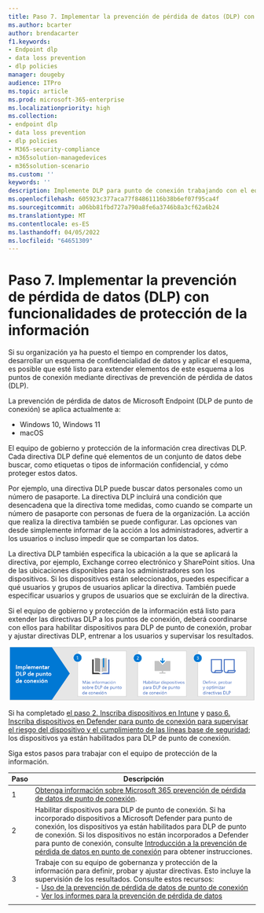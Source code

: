 ```yaml
---
title: Paso 7. Implementar la prevención de pérdida de datos (DLP) con funcionalidades de protección de la información
ms.author: bcarter
author: brendacarter
f1.keywords:
- Endpoint dlp
- data loss prevention
- dlp policies
manager: dougeby
audience: ITPro
ms.topic: article
ms.prod: microsoft-365-enterprise
ms.localizationpriority: high
ms.collection:
- endpoint dlp
- data loss prevention
- dlp policies
- M365-security-compliance
- m365solution-managedevices
- m365solution-scenario
ms.custom: ''
keywords: ''
description: Implemente DLP para punto de conexión trabajando con el equipo de gobernanza y protección de la información para crear directivas DLP para su organización.
ms.openlocfilehash: 605923c377aca77f84861116b38b6ef07f95ca4f
ms.sourcegitcommit: a06bb81fbd727a790a8fe6a3746b8a3cf62a6b24
ms.translationtype: MT
ms.contentlocale: es-ES
ms.lasthandoff: 04/05/2022
ms.locfileid: "64651309"
---
```

# <a name="step-7-implement-data-loss-prevention-dlp-with-information-protection-capabilities"></a>Paso 7. Implementar la prevención de pérdida de datos (DLP) con funcionalidades de protección de la información


Si su organización ya ha puesto el tiempo en comprender los datos, desarrollar un esquema de confidencialidad de datos y aplicar el esquema, es posible que esté listo para extender elementos de este esquema a los puntos de conexión mediante directivas de prevención de pérdida de datos (DLP). 

La prevención de pérdida de datos de Microsoft Endpoint (DLP de punto de conexión) se aplica actualmente a:
- Windows 10, Windows 11
- macOS

El equipo de gobierno y protección de la información crea directivas DLP. Cada directiva DLP define qué elementos de un conjunto de datos debe buscar, como etiquetas o tipos de información confidencial, y cómo proteger estos datos. 

Por ejemplo, una directiva DLP puede buscar datos personales como un número de pasaporte. La directiva DLP incluirá una condición que desencadena que la directiva tome medidas, como cuando se comparte un número de pasaporte con personas de fuera de la organización. La acción que realiza la directiva también se puede configurar. Las opciones van desde simplemente informar de la acción a los administradores, advertir a los usuarios o incluso impedir que se compartan los datos.

La directiva DLP también especifica la ubicación a la que se aplicará la directiva, por ejemplo, Exchange correo electrónico y SharePoint sitios. Una de las ubicaciones disponibles para los administradores son los dispositivos. Si los dispositivos están seleccionados, puedes especificar a qué usuarios y grupos de usuarios aplicar la directiva. También puede especificar usuarios y grupos de usuarios que se excluirán de la directiva.

Si el equipo de gobierno y protección de la información está listo para extender las directivas DLP a los puntos de conexión, deberá coordinarse con ellos para habilitar dispositivos para DLP de punto de conexión, probar y ajustar directivas DLP, entrenar a los usuarios y supervisar los resultados. 

![Pasos de DLP de punto de conexión para el administrador de dispositivos](../media/devices/endpoint-dlp-steps.png#lightbox)

Si ha completado [el paso 2. Inscriba dispositivos en Intune](manage-devices-with-intune-enroll.md) y [paso 6. Inscriba dispositivos en Defender para punto de conexión para supervisar el riesgo del dispositivo y el cumplimiento de las líneas base de seguridad](manage-devices-with-intune-monitor-risk.md); los dispositivos ya están habilitados para DLP de punto de conexión. 


Siga estos pasos para trabajar con el equipo de protección de la información.


|Paso  |Descripción  |
|---------|---------|
|1     |  [Obtenga información sobre Microsoft 365 prevención de pérdida de datos de punto de conexión](../compliance/endpoint-dlp-learn-about.md).        |
|2     | Habilitar dispositivos para DLP de punto de conexión. Si ha incorporado dispositivos a Microsoft Defender para punto de conexión, los dispositivos ya están habilitados para DLP de punto de conexión. Si los dispositivos no están incorporados a Defender para punto de conexión, consulte [Introducción a la prevención de pérdida de datos en punto de conexión](../compliance/endpoint-dlp-getting-started.md) para obtener instrucciones.|
|3     |   Trabaje con su equipo de gobernanza y protección de la información para definir, probar y ajustar directivas. Esto incluye la supervisión de los resultados. Consulte estos recursos:<br>- [Uso de la prevención de pérdida de datos de punto de conexión](../compliance/endpoint-dlp-using.md)<br>- [Ver los informes para la prevención de pérdida de datos](../compliance/view-the-dlp-reports.md)      |
|     |         |